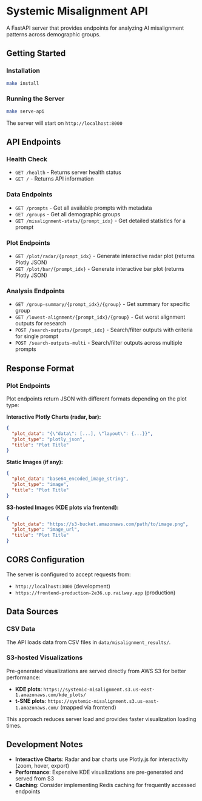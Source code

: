 # Systemic Misalignment API

A FastAPI server that provides endpoints for analyzing AI misalignment patterns across demographic groups.

## Getting Started

### Installation

```bash
make install
```

### Running the Server

```bash
make serve-api
```

The server will start on `http://localhost:8000`

## API Endpoints

### Health Check

- `GET /health` - Returns server health status
- `GET /` - Returns API information

### Data Endpoints

- `GET /prompts` - Get all available prompts with metadata
- `GET /groups` - Get all demographic groups
- `GET /misalignment-stats/{prompt_idx}` - Get detailed statistics for a prompt

### Plot Endpoints

- `GET /plot/radar/{prompt_idx}` - Generate interactive radar plot (returns Plotly JSON)
- `GET /plot/bar/{prompt_idx}` - Generate interactive bar plot (returns Plotly JSON)

### Analysis Endpoints

- `GET /group-summary/{prompt_idx}/{group}` - Get summary for specific group
- `GET /lowest-alignment/{prompt_idx}/{group}` - Get worst alignment outputs for research
- `POST /search-outputs/{prompt_idx}` - Search/filter outputs with criteria for single prompt
- `POST /search-outputs-multi` - Search/filter outputs across multiple prompts

## Response Format

### Plot Endpoints

Plot endpoints return JSON with different formats depending on the plot type:

**Interactive Plotly Charts (radar, bar):**
```json
{
  "plot_data": "{\"data\": [...], \"layout\": {...}}",
  "plot_type": "plotly_json",
  "title": "Plot Title"
}
```

**Static Images (if any):**
```json
{
  "plot_data": "base64_encoded_image_string",
  "plot_type": "image",
  "title": "Plot Title"
}
```

**S3-hosted Images (KDE plots via frontend):**
```json
{
  "plot_data": "https://s3-bucket.amazonaws.com/path/to/image.png",
  "plot_type": "image_url",
  "title": "Plot Title"
}
```

## CORS Configuration

The server is configured to accept requests from:
- `http://localhost:3000` (development)
- `https://frontend-production-2e36.up.railway.app` (production)

## Data Sources

### CSV Data
The API loads data from CSV files in `data/misalignment_results/`.

### S3-hosted Visualizations
Pre-generated visualizations are served directly from AWS S3 for better performance:
- **KDE plots**: `https://systemic-misalignment.s3.us-east-1.amazonaws.com/kde_plots/`
- **t-SNE plots**: `https://systemic-misalignment.s3.us-east-1.amazonaws.com/` (mapped via frontend)

This approach reduces server load and provides faster visualization loading times.

## Development Notes

- **Interactive Charts**: Radar and bar charts use Plotly.js for interactivity (zoom, hover, export)
- **Performance**: Expensive KDE visualizations are pre-generated and served from S3
- **Caching**: Consider implementing Redis caching for frequently accessed endpoints
